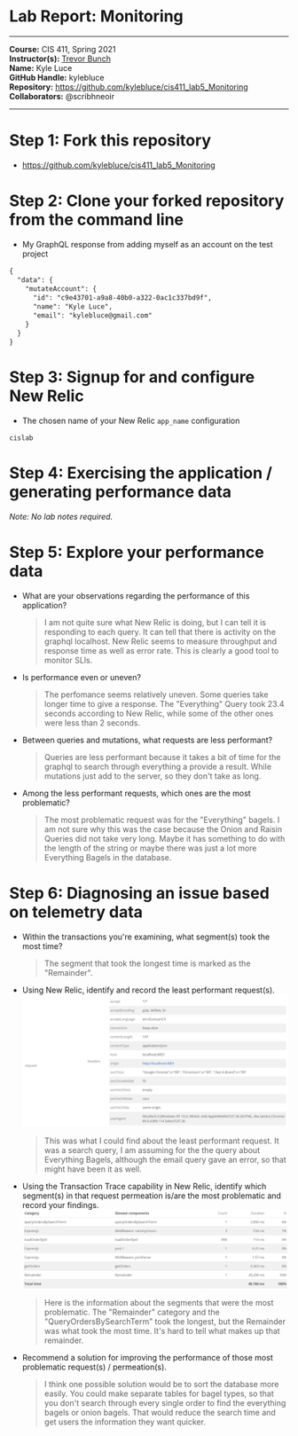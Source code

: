 # Lab Report: Monitoring
___
**Course:** CIS 411, Spring 2021  
**Instructor(s):** [Trevor Bunch](https://github.com/trevordbunch)  
**Name:** Kyle Luce  
**GitHub Handle:** kylebluce  
**Repository:** https://github.com/kylebluce/cis411_lab5_Monitoring  
**Collaborators:** @scribhneoir
___

# Step 1: Fork this repository
- https://github.com/kylebluce/cis411_lab5_Monitoring

# Step 2: Clone your forked repository from the command line
- My GraphQL response from adding myself as an account on the test project
```
{
  "data": {
    "mutateAccount": {
      "id": "c9e43701-a9a8-40b0-a322-0ac1c337bd9f",
      "name": "Kyle Luce",
      "email": "kylebluce@gmail.com"
    }
  }
}
```

# Step 3: Signup for and configure New Relic
- The chosen name of your New Relic ```app_name``` configuration
```
cislab
```

# Step 4: Exercising the application / generating performance data

_Note: No lab notes required._

# Step 5: Explore your performance data
* What are your observations regarding the performance of this application? 
  > I am not quite sure what New Relic is doing, but I can tell it is responding to each query. It can tell that there is activity on the graphql localhost. New Relic seems to measure throughput and response time as well as error rate. This is clearly a good tool to monitor SLIs.
* Is performance even or uneven? 
  > The perfomance seems relatively uneven. Some queries take longer time to give a response. The "Everything" Query took 23.4 seconds according to New Relic, while some of the other ones were less than 2 seconds.
* Between queries and mutations, what requests are less performant? 
  > Queries are less performant because it takes a bit of time for the graphql to search through everything a provide a result. While mutations just add to the server, so they don't take as long.
* Among the less performant requests, which ones are the most problematic?
  > The most problematic request was for the "Everything" bagels. I am not sure why this was the case because the Onion and Raisin Queries did not take very long. Maybe it has something to do with the length of the string or maybe there was just a lot more Everything Bagels in the database.

# Step 6: Diagnosing an issue based on telemetry data
* Within the transactions you're examining, what segment(s) took the most time?
  > The segment that took the longest time is marked as the "Remainder".
* Using New Relic, identify and record the least performant request(s). </br>
![NewRelicRequestInfo](/assets/Request.PNG)
  > This was what I could find about the least performant request. It was a search query, I am assuming for the the query about Everything Bagels, although the email query gave an error, so that might have been it as well.
* Using the Transaction Trace capability in New Relic, identify which segment(s) in that request permeation is/are the most problematic and record your findings. </br>
![NewRelicSegments](/assets/segments.PNG)
  > Here is the information about the segments that were the most problematic. The "Remainder" category and the "QueryOrdersBySearchTerm" took the longest, but the Remainder was what took the most time. It's hard to tell what makes up that remainder.
* Recommend a solution for improving the performance of those most problematic request(s) / permeation(s).
  > I think one possible solution would be to sort the database more easily. You could make separate tables for bagel types, so that you don't search through every single order to find the everything bagels or onion bagels. That would reduce the search time and get users the information they want quicker.
